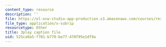 ```yaml
---
content_type: resource
description: ''
file: https://ol-ocw-studio-app-production.s3.amazonaws.com/courses/res-2-002-finite-element-procedures-for-solids-and-structures-spring-2010/525ca9a5f701b770be77478f95e1df9a_N6rt_YxXuoA.srt
file_type: application/x-subrip
resourcetype: Other
title: 3play caption file
uid: 525ca9a5-f701-b770-be77-478f95e1df9a
---
```

